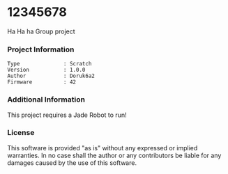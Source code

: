 12345678
================

Ha Ha ha Group project

### Project Information
```
Type              : Scratch
Version           : 1.0.0
Author            : Doruk6a2
Firmware          : 42
```

### Additional Information
This project requires a Jade Robot to run!

### License
This software is provided "as is" without any expressed or implied warranties.  In no case shall the author or any contributors be liable for any damages caused by the use of this software.

